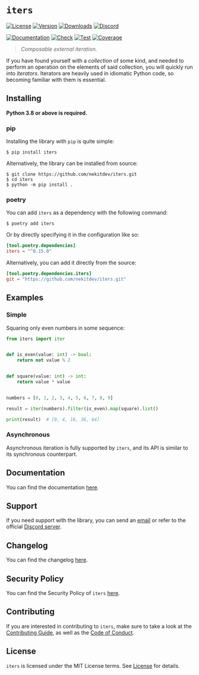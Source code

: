 # `iters`

[![License][License Badge]][License]
[![Version][Version Badge]][Package]
[![Downloads][Downloads Badge]][Package]
[![Discord][Discord Badge]][Discord]

[![Documentation][Documentation Badge]][Documentation]
[![Check][Check Badge]][Actions]
[![Test][Test Badge]][Actions]
[![Coverage][Coverage Badge]][Coverage]

> *Composable external iteration.*

If you have found yourself with a *collection* of some kind, and needed to perform
an operation on the elements of said collection, you will quickly run into *iterators*.
Iterators are heavily used in idiomatic Python code, so becoming familiar with them is essential.

## Installing

**Python 3.8 or above is required.**

### pip

Installing the library with `pip` is quite simple:

```console
$ pip install iters
```

Alternatively, the library can be installed from source:

```console
$ git clone https://github.com/nekitdev/iters.git
$ cd iters
$ python -m pip install .
```

### poetry

You can add `iters` as a dependency with the following command:

```console
$ poetry add iters
```

Or by directly specifying it in the configuration like so:

```toml
[tool.poetry.dependencies]
iters = "^0.15.0"
```

Alternatively, you can add it directly from the source:

```toml
[tool.poetry.dependencies.iters]
git = "https://github.com/nekitdev/iters.git"
```

## Examples

### Simple

Squaring only even numbers in some sequence:

```python
from iters import iter


def is_even(value: int) -> bool:
    return not value % 2


def square(value: int) -> int:
    return value * value


numbers = [0, 1, 2, 3, 4, 5, 6, 7, 8, 9]

result = iter(numbers).filter(is_even).map(square).list()

print(result)  # [0, 4, 16, 36, 64]
```

### Asynchronous

Asynchronous iteration is fully supported by `iters`, and its API is similar to its
synchronous counterpart.

## Documentation

You can find the documentation [here][Documentation].

## Support

If you need support with the library, you can send an [email][Email]
or refer to the official [Discord server][Discord].

## Changelog

You can find the changelog [here][Changelog].

## Security Policy

You can find the Security Policy of `iters` [here][Security].

## Contributing

If you are interested in contributing to `iters`, make sure to take a look at the
[Contributing Guide][Contributing Guide], as well as the [Code of Conduct][Code of Conduct].

## License

`iters` is licensed under the MIT License terms. See [License][License] for details.

[Email]: mailto:support@nekit.dev

[Discord]: https://nekit.dev/discord

[Actions]: https://github.com/nekitdev/iters/actions

[Changelog]: https://github.com/nekitdev/iters/blob/main/CHANGELOG.md
[Code of Conduct]: https://github.com/nekitdev/iters/blob/main/CODE_OF_CONDUCT.md
[Contributing Guide]: https://github.com/nekitdev/iters/blob/main/CONTRIBUTING.md
[Security]: https://github.com/nekitdev/iters/blob/main/SECURITY.md

[License]: https://github.com/nekitdev/iters/blob/main/LICENSE

[Package]: https://pypi.org/project/iters
[Coverage]: https://codecov.io/gh/nekitdev/iters
[Documentation]: https://nekitdev.github.io/iters

[Discord Badge]: https://img.shields.io/badge/chat-discord-5865f2
[License Badge]: https://img.shields.io/pypi/l/iters
[Version Badge]: https://img.shields.io/pypi/v/iters
[Downloads Badge]: https://img.shields.io/pypi/dm/iters

[Documentation Badge]: https://github.com/nekitdev/iters/workflows/docs/badge.svg
[Check Badge]: https://github.com/nekitdev/iters/workflows/check/badge.svg
[Test Badge]: https://github.com/nekitdev/iters/workflows/test/badge.svg
[Coverage Badge]: https://codecov.io/gh/nekitdev/iters/branch/main/graph/badge.svg
